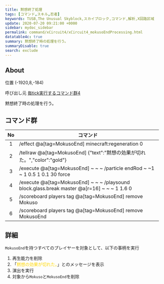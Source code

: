 ```yaml
---
title: 黙想終了処理
tags: [コマンド,スキル,忍者]
keywords: TUSB,The Unusual Skyblock,スカイブロック,コマンド,解析,X回路区域
update: 2020-07-20 09:21:00 +0000
sidebar: mydoc_sidebar
permalink: command/xCircuit4/xCircuit4_mokusoEndProcessing.html
datatable4c: true
summary: 黙想終了時の処理を行う。
summaryDisable: true
search: exclude
---
```


## About

<span class="tagYellow">位置</span> (-1920,8,-184)

<span class="tagBlack">呼び出し元</span> [毎tick実行するコマンド群4]({{site.baseurl}}/command/xCircuit4/xCircuit4_command.html)

黙想終了時の処理を行う。

## コマンド群

|No|コマンド|
|:-:|-|
|1|/effect @a[tag=MokusoEnd] minecraft:regeneration 0|
|2|/tellraw @a[tag=MokusoEnd] {"text":"黙想の効果が切れた。","color":"gold"}|
|3|/execute @a[tag=MokusoEnd] ~ ~ ~ /particle endRod ~ ~1 ~ 1 0.5 1 0.1 30 force|
|4|/execute @a[tag=MokusoEnd] ~ ~ ~ /playsound block.glass.break master @a[r=16] ~ ~ ~ 1 1.6 0|
|5|/scoreboard players tag @a[tag=MokusoEnd] remove Mokuso|
|6|/scoreboard players tag @a[tag=MokusoEnd] remove MokusoEnd|

## 詳細

`MokusoEnd`を持つすべてのプレイヤーを対象として、以下の事柄を実行

1. 再生能力を削除
2. 「<span style="color: gold;">黙想の効果が切れた。</span>」とのメッセージを表示
3. 演出を実行
4. 対象から`Mokuso`と`MokusoEnd`を削除
